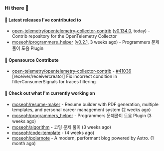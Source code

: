 ### Hi there 👋

#### 🚀 Latest releases I've contributed to

- [open-telemetry/opentelemetry-collector-contrib](https://github.com/open-telemetry/opentelemetry-collector-contrib) ([v0.134.0](https://github.com/open-telemetry/opentelemetry-collector-contrib/releases/tag/v0.134.0), today) - Contrib repository for the OpenTelemetry Collector
- [moseoh/programmers_helper](https://github.com/moseoh/programmers_helper) ([v0.2.1](https://github.com/moseoh/programmers_helper/releases/tag/v0.2.1), 3 weeks ago) - Programmers 문제풀이 도움 Plugin

#### 🎉 Opensource Contribute

- [open-telemetry/opentelemetry-collector-contrib](https://github.com/open-telemetry/opentelemetry-collector-contrib) - [#41036](https://github.com/open-telemetry/opentelemetry-collector-contrib/pull/41036) [receiver/receivercreator] Fix incorrect condition in filterConsumerSignals for traces filtering

#### 👷 Check out what I'm currently working on

- [moseoh/resume-maker](https://github.com/moseoh/resume-maker) - Resume builder with PDF generation, multiple templates, and personal career management system (2 weeks ago)
- [moseoh/programmers_helper](https://github.com/moseoh/programmers_helper) - Programmers 문제풀이 도움 Plugin (3 weeks ago)
- [moseoh/algorithm](https://github.com/moseoh/algorithm) - 코딩 문제 풀이 (3 weeks ago)
- [moseoh/code-template](https://github.com/moseoh/code-template) -  (4 weeks ago)
- [moseoh/polarnote](https://github.com/moseoh/polarnote) - A modern, performant blog powered by Astro. (1 month ago)
